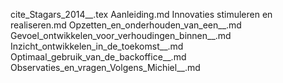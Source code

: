 cite_Stagars_2014__.tex
Aanleiding.md
Innovaties stimuleren en realiseren.md
Opzetten_en_onderhouden_van_een__.md
Gevoel_ontwikkelen_voor_verhoudingen_binnen__.md
Inzicht_ontwikkelen_in_de_toekomst__.md
Optimaal_gebruik_van_de_backoffice__.md
Observaties_en_vragen_Volgens_Michiel__.md
